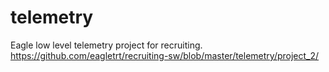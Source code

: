 # telemetry

Eagle low level telemetry project for recruiting.
https://github.com/eagletrt/recruiting-sw/blob/master/telemetry/project_2/
